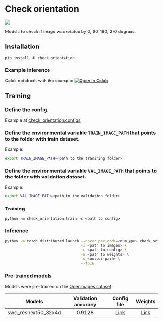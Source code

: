# Check orientation

![](https://habrastorage.org/webt/hb/ru/ii/hbruiiuortx05lxfuokzw1skheu.jpeg)

Models to check if image was rotated by 0, 90, 180, 270 degrees.

## Installation
`pip install -U check_orientation`

### Example inference

Colab notebook with the example: [![Open In Colab](https://colab.research.google.com/assets/colab-badge.svg)](https://colab.research.google.com/drive/1HIGM_b8rH20N414ROZB0HN9w5p4ko2Bd?usp=sharing)

## Training

### Define the config.
Example at [check_orientation/configs](check_orientation/configs)

### Define the environmental variable `TRAIN_IMAGE_PATH` that points to the folder with train dataset.
Example:
```bash
export TRAIN_IMAGE_PATH=<path to the tranining folder>
```

### Define the environmental variable `VAL_IMAGE_PATH` that points to the folder with validation dataset.
Example:
```bash
export VAL_IMAGE_PATH=<path to the validation folder>
```

### Training
```
python -m check_orientation.train -c <path to config>
```

### Inference

```bash
python -m torch.distributed.launch --nproc_per_node=<num_gpu> check_orientation/inference.py \
                                   -i <path to images> \
                                   -c <path to config> \
                                   -w <path to weights> \
                                   -o <output-path> \
                                   --fp16
```

### Pre-trained models
Models were pre-trained on the [OpenImages dataset](https://storage.googleapis.com/openimages/web/index.html).

| Models        | Validation accuracy | Config file  | Weights |
| ------------- |:--------------------:| :------------:| :------: |
| swsl_resnext50_32x4d|0.9128| [Link](check_orientation/configs/2020-11-16.yaml)| [Link](https://github.com/ternaus/check_orientation/releases/download/v0.0.3/2020-11-16_resnext50_32x4d.zip)|
